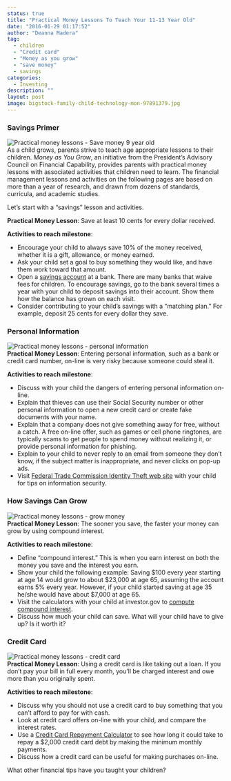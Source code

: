 ```yaml
---
status: true
title: "Practical Money Lessons To Teach Your 11-13 Year Old"
date: "2016-01-29 01:17:52"
author: "Deanna Madera"
tag:
  - children
  - "Credit card"
  - "Money as you grow"
  - "save money"
  - savings
categories:
  - Investing
description: ""
layout: post
image: bigstock-family-child-technology-mon-97891379.jpg
---
```


### Savings Primer

![Practical money lessons - Save money 9 year old](/posts/bigstock-education-school-and-money-sa-70932742-1024x833.jpg)  
As a child grows, parents strive to teach age appropriate lessons to their children. _Money as You Grow_, an initiative from the President’s Advisory Council on Financial Capability, provides parents with practical money lessons with associated activities that children need to learn. The financial management lessons and activities on the following pages are based on more than a year of research, and drawn from dozens of standards, curricula, and academic studies.

Let’s start with a “savings” lesson and activities.

**Practical Money Lesson**: Save at least 10 cents for every dollar received.

**Activities to reach milestone**:

- Encourage your child to always save 10% of the money received, whether it is a gift, allowance, or money earned.
- Ask your child set a goal to buy something they would like, and have them work toward that amount.
- Open a [savings account](/how-to-get-your-moneys-worth-from-checking-accounts) at a bank. There are many banks that waive fees for children. To encourage savings, go to the bank several times a year with your child to deposit savings into their account. Show them how the balance has grown on each visit.
- Consider contributing to your child’s savings with a “matching plan.” For example, deposit 25 cents for every dollar they save.

### Personal Information

![Practical money lessons - personal information](/posts/bigstock-Mother-looking-after-son-doing-87393188-10-year-old.jpg)  
**Practical Money Lesson**: Entering personal information, such as a bank or credit card number, on-line is very risky because someone could steal it.

**Activities to reach milestone**:

- Discuss with your child the dangers of entering personal information on-line.
- Explain that thieves can use their Social Security number or other personal information to open a new credit card or create fake documents with your name.
- Explain that a company does not give something away for free, without a catch. A free on-line offer, such as games or cell phone ringtones, are typically scams to get people to spend money without realizing it, or provide personal information for phishing.
- Explain to your child to never reply to an email from someone they don’t know, if the subject matter is inappropriate, and never clicks on pop-up ads.
- Visit [Federal Trade Commission Identity Theft web site](https://www.consumer.ftc.gov/features/feature-0014-identity-theft) with your child for tips on information security.

### How Savings Can Grow

![Practical money lessons - grow money](/posts/bigstock-Growing-money-in-flowerpots-on-92069222-1024x703.jpg)  
**Practical Money Lesson**: The sooner you save, the faster your money can grow by using compound interest.

**Activities to reach milestone**:

- Define “compound interest.” This is when you earn interest on both the money you save and the interest you earn.
- Show your child the following example: Saving $100 every year starting at age 14 would grow to about $23,000 at age 65, assuming the account earns 5% every year. However, if your child started saving at age 35 he/she would have about $7,000 at age 65.
- Visit the calculators with your child at investor.gov to [compute compound interest](https://investor.gov/tools/calculators/compound-interest-calculator).
- Discuss how much your child can save. What will your child have to give up? Is it worth it?

### Credit Card

![Practical money lessons - credit card](/posts/bigstock-A-young-buyer-with-colored-bag-107959439.jpg)  
**Practical Money Lesson**: Using a credit card is like taking out a loan. If you don’t pay your bill in full every month, you’ll be charged interest and owe more than you originally spent.

**Activities to reach milestone**:

- Discuss why you should not use a credit card to buy something that you can’t afford to pay for with cash.
- Look at credit card offers on-line with your child, and compare the interest rates.
- Use a [Credit Card Repayment Calculator](https://www.calcxml.com/calculators/how-long-will-it-take-to-pay-off-my-credit-card) to see how long it could take to repay a $2,000 credit card debt by making the minimum monthly payments.
- Discuss how a credit card can be useful for making purchases on-line.

What other financial tips have you taught your children?
